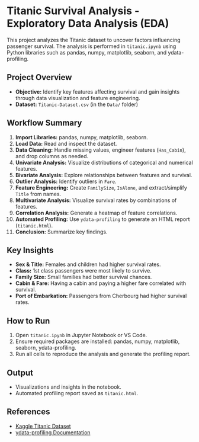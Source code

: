 # Titanic Survival Analysis - Exploratory Data Analysis (EDA)

This project analyzes the Titanic dataset to uncover factors influencing passenger survival. The analysis is performed in `titanic.ipynb` using Python libraries such as pandas, numpy, matplotlib, seaborn, and ydata-profiling.

## Project Overview
- **Objective:** Identify key features affecting survival and gain insights through data visualization and feature engineering.
- **Dataset:** `Titanic-Dataset.csv` (in the `Data/` folder)

## Workflow Summary
1. **Import Libraries:** pandas, numpy, matplotlib, seaborn.
2. **Load Data:** Read and inspect the dataset.
3. **Data Cleaning:** Handle missing values, engineer features (`Has_Cabin`), and drop columns as needed.
4. **Univariate Analysis:** Visualize distributions of categorical and numerical features.
5. **Bivariate Analysis:** Explore relationships between features and survival.
6. **Outlier Analysis:** Identify outliers in `Fare`.
7. **Feature Engineering:** Create `FamilySize`, `IsAlone`, and extract/simplify `Title` from names.
8. **Multivariate Analysis:** Visualize survival rates by combinations of features.
9. **Correlation Analysis:** Generate a heatmap of feature correlations.
10. **Automated Profiling:** Use `ydata-profiling` to generate an HTML report (`titanic.html`).
11. **Conclusion:** Summarize key findings.

## Key Insights
- **Sex & Title:** Females and children had higher survival rates.
- **Class:** 1st class passengers were most likely to survive.
- **Family Size:** Small families had better survival chances.
- **Cabin & Fare:** Having a cabin and paying a higher fare correlated with survival.
- **Port of Embarkation:** Passengers from Cherbourg had higher survival rates.

## How to Run
1. Open `titanic.ipynb` in Jupyter Notebook or VS Code.
2. Ensure required packages are installed: pandas, numpy, matplotlib, seaborn, ydata-profiling.
3. Run all cells to reproduce the analysis and generate the profiling report.

## Output
- Visualizations and insights in the notebook.
- Automated profiling report saved as `titanic.html`.

## References
- [Kaggle Titanic Dataset](https://www.kaggle.com/c/titanic/data)
- [ydata-profiling Documentation](https://docs.ydata.ai/docs/profiling/)
